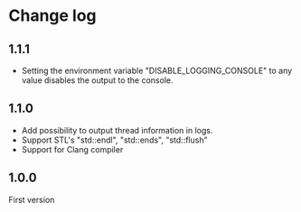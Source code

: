 Change log
==========

1.1.1
-----
- Setting the environment variable "DISABLE_LOGGING_CONSOLE" to any value disables the output to the console.

1.1.0
-----

- Add possibility to output thread information in logs.
- Support STL's "std::endl", "std::ends", "std::flush"
- Support for Clang compiler

1.0.0 
-----

First version

